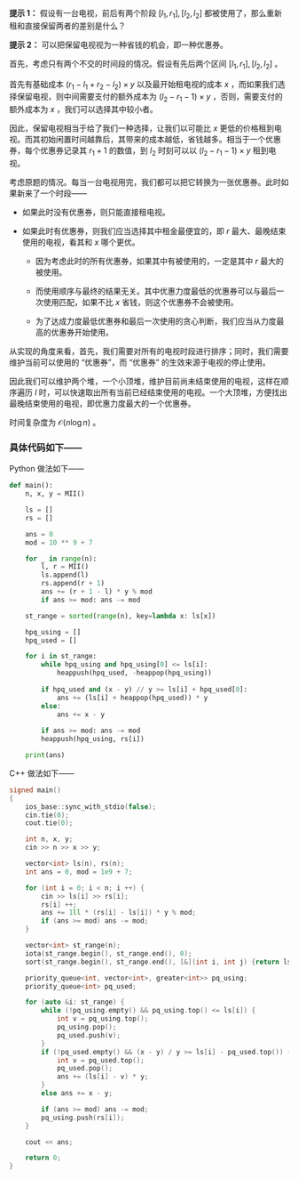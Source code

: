 **提示 1：** 假设有一台电视，前后有两个阶段 $[l_1,r_1],[l_2,l_2]$ 都被使用了，那么重新租和直接保留两者的差别是什么？

**提示 2：** 可以把保留电视视为一种省钱的机会，即一种优惠券。

首先，考虑只有两个不交的时间段的情况。假设有先后两个区间 $[l_1,r_1],[l_2,l_2]$ 。

首先有基础成本 $(r_1-l_1+r_2-l_2)\times y$ 以及最开始租电视的成本 $x$ ，而如果我们选择保留电视，则中间需要支付的额外成本为 $(l_2-r_1-1)\times y$ ，否则，需要支付的额外成本为 $x$ ，我们可以选择其中较小者。

因此，保留电视相当于给了我们一种选择，让我们以可能比 $x$ 更低的价格租到电视。而其初始闲置时间越靠后，其带来的成本越低，省钱越多。相当于一个优惠券，每个优惠券记录其 $r_1+1$ 的数值，到 $l_2$ 时刻可以以 $(l_2-r_1-1)\times y$ 租到电视。

考虑原题的情况。每当一台电视用完，我们都可以把它转换为一张优惠券。此时如果新来了一个时段——

- 如果此时没有优惠券，则只能直接租电视。

- 如果此时有优惠券，则我们应当选择其中租金最便宜的，即 $r$ 最大、最晚结束使用的电视，看其和 $x$ 哪个更优。

    - 因为考虑此时的所有优惠券，如果其中有被使用的，一定是其中 $r$ 最大的被使用。
    
    - 而使用顺序与最终的结果无关。其中优惠力度最低的优惠券可以与最后一次使用匹配，如果不比 $x$ 省钱，则这个优惠券不会被使用。
    
    - 为了达成力度最低优惠券和最后一次使用的贪心判断，我们应当从力度最高的优惠券开始使用。

从实现的角度来看，首先，我们需要对所有的电视时段进行排序；同时，我们需要维护当前可以使用的 “优惠券”，而 “优惠券” 的生效来源于电视的停止使用。

因此我们可以维护两个堆，一个小顶堆，维护目前尚未结束使用的电视，这样在顺序遍历 $l$ 时，可以快速取出所有当前已经结束使用的电视。一个大顶堆，方便找出最晚结束使用的电视，即优惠力度最大的一个优惠券。

时间复杂度为 $\mathcal{O}(n\log n)$ 。

### 具体代码如下——

Python 做法如下——

```Python []
def main():
    n, x, y = MII()

    ls = []
    rs = []

    ans = 0
    mod = 10 ** 9 + 7

    for _ in range(n):
        l, r = MII()
        ls.append(l)
        rs.append(r + 1)
        ans += (r + 1 - l) * y % mod
        if ans >= mod: ans -= mod

    st_range = sorted(range(n), key=lambda x: ls[x])

    hpq_using = []
    hpq_used = []

    for i in st_range:
        while hpq_using and hpq_using[0] <= ls[i]:
            heappush(hpq_used, -heappop(hpq_using))
        
        if hpq_used and (x - y) // y >= ls[i] + hpq_used[0]:
            ans += (ls[i] + heappop(hpq_used)) * y
        else:
            ans += x - y
        
        if ans >= mod: ans -= mod
        heappush(hpq_using, rs[i])

    print(ans)
```

C++ 做法如下——

```cpp []
signed main()
{
    ios_base::sync_with_stdio(false);
    cin.tie(0);
    cout.tie(0);

    int n, x, y;
    cin >> n >> x >> y;

    vector<int> ls(n), rs(n);
    int ans = 0, mod = 1e9 + 7;

    for (int i = 0; i < n; i ++) {
        cin >> ls[i] >> rs[i];
        rs[i] ++;
        ans += 1ll * (rs[i] - ls[i]) * y % mod;
        if (ans >= mod) ans -= mod;
    }

    vector<int> st_range(n);
    iota(st_range.begin(), st_range.end(), 0);
    sort(st_range.begin(), st_range.end(), [&](int i, int j) {return ls[i] < ls[j];});

    priority_queue<int, vector<int>, greater<int>> pq_using;
    priority_queue<int> pq_used;

    for (auto &i: st_range) {
        while (!pq_using.empty() && pq_using.top() <= ls[i]) {
            int v = pq_using.top();
            pq_using.pop();
            pq_used.push(v);
        }
        if (!pq_used.empty() && (x - y) / y >= ls[i] - pq_used.top()) {
            int v = pq_used.top();
            pq_used.pop();
            ans += (ls[i] - v) * y;
        }
        else ans += x - y;

        if (ans >= mod) ans -= mod;
        pq_using.push(rs[i]);
    }

    cout << ans;

    return 0;
}
```
